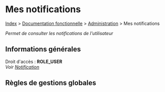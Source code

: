 # Mes notifications

[Index](index.md) > [Documentation fonctionnelle](../index.md) > [Administration](index.md) > Mes notifications

*Permet de consulter les notifications de l'utilisateur*

## Informations générales
Droit d'accès : **ROLE_USER**  
*Voir [Notification](Global/notifications.md)*

## Règles de gestions globales